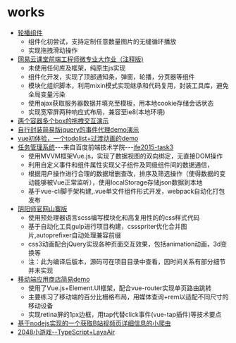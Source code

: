 # works

<ul>
<li><a href="https://reson-a.github.io/works/Slider/slider.html">轮播组件</a>
<ul><li>组件化初尝试，支持定制任意数量图片的无缝循环播放</li><li>实现拖拽滑动操作</li></ul></li>
<li><a href="https://reson-a.github.io/works/NetEaseFinalTask/index.html">网易云课堂前端工程师微专业大作业（注释版)</a>
<ul><li>未使用任何库及框架，纯原生js实现</li>
<li>组件化开发，实现了顶部通知条，弹窗，轮播，分页器等组件</li>
<li>模块化组织脚本，利用mixin模式实现继承和代码复用，封装工具库，避免全局变量污染</li>
<li>使用ajax获取服务器数据并填充至模板，用本地cookie存储会话状态</li>
<li>实现宽窄屏两种响应式布局，兼容至ie8(本地环境)</li></ul></li>
<li><a href="https://reson-a.github.io/works/BaiduWebTask/drag-demo/drag-demo.html">两个容器多个box的拖拽交互演示</a></li>
<li><a href="https://reson-a.github.io/works/BaiduWebTask/jq-mini/jq-mini-test.html">自行封装简易版jquery的事件代理demo演示</a></li>
<li><a href="https://reson-a.github.io/works/vue-project/project/todolist/index.html">vue初体验，一个todolist+过渡动画的demo</a></li>
<li><a href="https://reson-a.github.io/works/BaiduWebTask/task3/index.html">任务管理系统</a>---来自百度前端技术学院---<a href="https://github.com/baidu-ife/ife/tree/master/2015_spring/task/task0003">ife2015-task3</a><ul>
<li>使用MVVM框架Vue.js，实现了数据视图的双向绑定，无直接DOM操作</li>
<li>利用自定义事件和组件属性实现父子组件及同级组件间的数据通信，</li>
<li>根据用户操作进行合理的数据增删查改，排序及筛选操作（使得数据的变动能够被Vue正常监听），使用localStorage存储json数据到本地</li>
<li>基于vue-cli脚手架构建,.vue单文件组件形式开发，webpack自动化打包发布</li>
</ul></li>
<li><a href="https://reson-a.github.io/works/yys/dist/index.html">阴阳师官网山寨版</a>
<ul>
<li>使用预处理器语言scss编写模块化和高复用性的的css样式代码</li>
<li>基于自动化工具gulp进行项目构建，cssspriter优化合并图片,autoprefixer自动处理兼容前缀</li>
<li>css3动画配合jQuery实现各种页面交互效果，包括animation动画，3d变换等</li>
<li>注：此为编译后版本，源码可在项目目录中查看，因时间关系有部分细节并未实现</li>
</ul></li>
<li><a href="https://reson-a.github.io/works/appStore-demo/dist/index.html">移动端应用商店简易demo</a>
<ul>
<li>使用了Vue.js+Element.UI框架，配合vue-router实现单页路由跳转</li>
<li>主要练习了移动端的百分比栅格布局，用媒体查询+rem以适配不同尺寸的移动设备</li>
<li>实现retina屏的1px边框，用tap代替click事件(vue-tap插件)等技术要点</li>
</ul></li>
<li><a href="https://github.com/Reson-a/works/tree/master/bilibili-crawler">基于nodejs实现的一个获取B站视频页详细信息的小爬虫</a></li>
<li><a href="https://github.com/Reson-a/works/tree/master/2048/release/layaweb/1.0.3">2048小游戏--TypeScript+LayaAir</a></li>
</ul>

 



 


  








